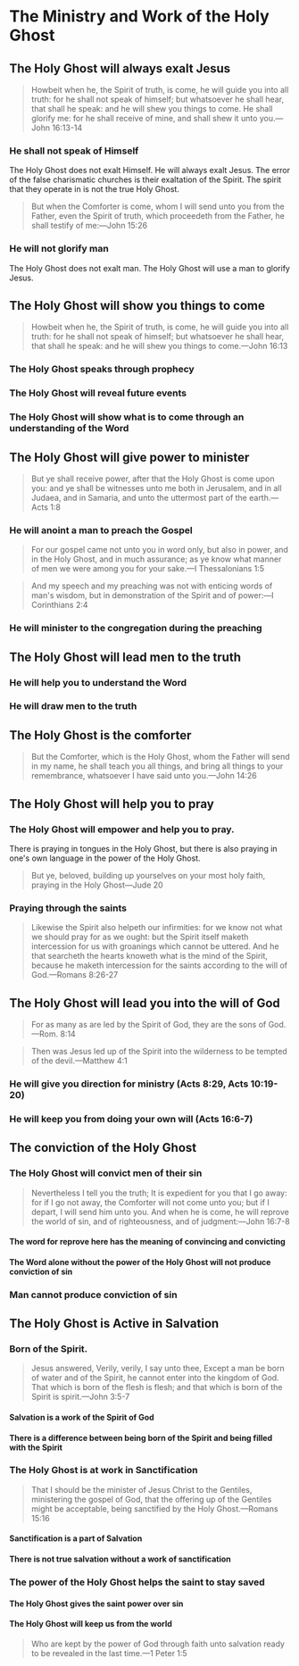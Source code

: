 # The Ministry and Work of the Holy Ghost

## The Holy Ghost will always exalt Jesus

> Howbeit when he, the Spirit of truth, is come, he will guide you into all truth: for he shall not speak of himself; but whatsoever he shall hear, that shall he speak: and he will shew you things to come. He shall glorify me: for he shall receive of mine, and shall shew it unto you.&mdash;John 16:13-14

### He shall not speak of Himself

The Holy Ghost does not exalt Himself. He will always exalt Jesus. The error of the false charismatic churches is their exaltation of the Spirit. The spirit that they operate in is not the true Holy Ghost.

> But when the Comforter is come, whom I will send unto you from the Father, even the Spirit of truth, which proceedeth from the Father, he shall testify of me:&mdash;John 15:26

### He will not glorify man

The Holy Ghost does not exalt man. The Holy Ghost will use a man to glorify Jesus.

## The Holy Ghost will show you things to come

> Howbeit when he, the Spirit of truth, is come, he will guide you into all truth: for he shall not speak of himself; but whatsoever he shall hear, that shall he speak: and he will shew you things to come.&mdash;John 16:13

### The Holy Ghost speaks through prophecy

### The Holy Ghost will reveal future events

### The Holy Ghost will show what is to come through an understanding of the Word

## The Holy Ghost will give power to minister

> But ye shall receive power, after that the Holy Ghost is come upon you: and ye shall be witnesses unto me both in Jerusalem, and in all Judaea, and in Samaria, and unto the uttermost part of the earth.&mdash;Acts 1:8

### He will anoint a man to preach the Gospel

> For our gospel came not unto you in word only, but also in power, and in the Holy Ghost, and in much assurance; as ye know what manner of men we were among you for your sake.&mdash;I Thessalonians 1:5

> And my speech and my preaching was not with enticing words of man's wisdom, but in demonstration of the Spirit and of power:&mdash;I Corinthians 2:4

### He will minister to the congregation during the preaching

## The Holy Ghost will lead men to the truth

### He will help you to understand the Word

### He will draw men to the truth

## The Holy Ghost is the comforter

> But the Comforter, which is the Holy Ghost, whom the Father will send in my name, he shall teach you all things, and bring all things to your remembrance, whatsoever I have said unto you.&mdash;John 14:26

## The Holy Ghost will help you to pray

### The Holy Ghost will empower and help you to pray. 

There is praying in tongues in the Holy Ghost, but there is also praying in one's own language in the power of the Holy Ghost.

> But ye, beloved, building up yourselves on your most holy faith, praying in the Holy Ghost&mdash;Jude 20

### Praying through the saints

> Likewise the Spirit also helpeth our infirmities: for we know not what we should pray for as we ought: but the Spirit itself maketh intercession for us with groanings which cannot be uttered. And he that searcheth the hearts knoweth what is the mind of the Spirit, because he maketh intercession for the saints according to the will of God.&mdash;Romans 8:26-27

## The Holy Ghost will lead you into the will of God

> For as many as are led by the Spirit of God, they are the sons of God.&mdash;Rom. 8:14

> Then was Jesus led up of the Spirit into the wilderness to be tempted of the devil.&mdash;Matthew 4:1

### He will give you direction for ministry (Acts 8:29, Acts 10:19-20)

### He will keep you from doing your own will (Acts 16:6-7)

## The conviction of the Holy Ghost

### The Holy Ghost will convict men of their sin

> Nevertheless I tell you the truth; It is expedient for you that I go away: for if I go not away, the Comforter will not come unto you; but if I depart, I will send him unto you. And when he is come, he will reprove the world of sin, and of righteousness, and of judgment:&mdash;John 16:7-8

#### The word for reprove here has the meaning of convincing and convicting

#### The Word alone without the power of the Holy Ghost will not produce conviction of sin

### Man cannot produce conviction of sin

## The Holy Ghost is Active in Salvation

### Born of the Spirit.

> Jesus answered, Verily, verily, I say unto thee, Except a man be born of water and of the Spirit, he cannot enter into the kingdom of God. That which is born of the flesh is flesh; and that which is born of the Spirit is spirit.&mdash;John 3:5-7

#### Salvation is a work of the Spirit of God

#### There is a difference between being born of the Spirit and being filled with the Spirit

### The Holy Ghost is at work in Sanctification

> That I should be the minister of Jesus Christ to the Gentiles, ministering the gospel of God, that the offering up of the Gentiles might be acceptable, being sanctified by the Holy Ghost.&mdash;Romans 15:16

#### Sanctification is a part of Salvation

#### There is not true salvation without a work of sanctification

### The power of the Holy Ghost helps the saint to stay saved

#### The Holy Ghost gives the saint power over sin

#### The Holy Ghost will keep us from the world

> Who are kept by the power of God through faith unto salvation ready to be revealed in the last time.&mdash;1 Peter 1:5